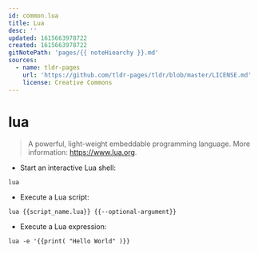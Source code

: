 ```yaml
---
id: common.lua
title: Lua
desc: ''
updated: 1615663978722
created: 1615663978722
gitNotePath: 'pages/{{ noteHiearchy }}.md'
sources:
  - name: tldr-pages
    url: 'https://github.com/tldr-pages/tldr/blob/master/LICENSE.md'
    license: Creative Commons
---
```

# lua

> A powerful, light-weight embeddable programming language.
> More information: <https://www.lua.org>.

- Start an interactive Lua shell:

`lua`

- Execute a Lua script:

`lua {{script_name.lua}} {{--optional-argument}}`

- Execute a Lua expression:

`lua -e '{{print( "Hello World" )}}`

